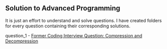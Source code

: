 ## Solution to Advanced Programming

It is just an effort to understand and solve questions. I have created folders for every question containing their corresponding solutions.

question_1 - [Former Coding Interview Question: Compression and Decompression](https://techdevguide.withgoogle.com/paths/advanced/compress-decompression)
